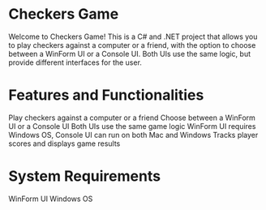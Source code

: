 # Checkers Game
Welcome to Checkers Game! This is a C# and .NET project that allows you to play checkers against a computer or a friend, with the option to choose between a WinForm UI or a Console UI. Both UIs use the same logic, but provide different interfaces for the user.

# Features and Functionalities
Play checkers against a computer or a friend
Choose between a WinForm UI or a Console UI
Both UIs use the same game logic
WinForm UI requires Windows OS, Console UI can run on both Mac and Windows
Tracks player scores and displays game results
# System Requirements
WinForm UI
Windows OS
